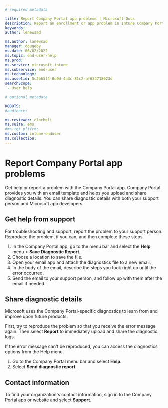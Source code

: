 ```yaml
---
# required metadata

title: Report Company Portal app problems | Microsoft Docs
description: Report an enrollment or app problem in Intune Company Portal app.  
keywords:
author: lenewsad

ms.author: lanewsad
manager: dougeby
ms.date: 06/02/2022
ms.topic: end-user-help
ms.prod:
ms.service: microsoft-intune
ms.subservice: end-user
ms.technology:
ms.assetid: 5c2b65f4-0e0d-4a3c-81c2-af634718023d
searchScope:
 - User help

# optional metadata

ROBOTS:  
#audience:

ms.reviewer: elocholi
ms.suite: ems
#ms.tgt_pltfrm:
ms.custom: intune-enduser
ms.collection: 
---
```


# Report Company Portal app problems  

Get help or report a problem with the Company Portal app. Company Portal provides you with an email template and helps you upload and share diagnostic details. You can share diagnostic details with both your support person and Microsoft app developers.   

## Get help from support  
For troubleshooting and support, report the problem to your support person. Reproduce the problem, if you can, and then complete these steps.  
1. In the Company Portal app, go to the menu bar and select the **Help** menu > **Save Diagnostic Report**. 
2. Choose a location to save the file. 
3. Open your email app and attach the diagnostics file to a new email.   
6. In the body of the email, describe the steps you took right up until the error occurred. 
7. Send the email to your support person, and follow up with them after the email if needed.      

## Share diagnostic details 

Microsoft uses the Company Portal-specific diagnostics to learn from and improve upon future products. 

First, try to reproduce the problem so that you receive the error message again. Then select **Report** to immediately upload and share the diagnostic logs. 

If the error message can't be reproduced, you can access the diagnostics options from the Help menu.   

1. Go to the Company Portal menu bar and select **Help**. 
2. Select **Send diagnostic report**.  

## Contact information  
To find your organization's contact information, sign in to the Company Portal app or [website](https://go.microsoft.com/fwlink/?linkid=2010980) and select **Support**.   


